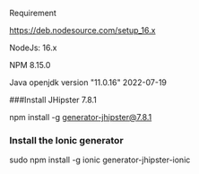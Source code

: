 Requirement

https://deb.nodesource.com/setup_16.x

NodeJs: 16.x

NPM
8.15.0

Java
openjdk version "11.0.16" 2022-07-19

###Install JHipster 7.8.1

npm install -g generator-jhipster@7.8.1

### Install the Ionic generator
sudo npm install -g ionic  generator-jhipster-ionic